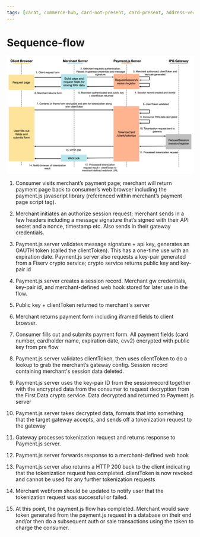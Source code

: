 ```yaml
---
tags: [carat, commerce-hub, card-not-present, card-present, address-veriffication, fraud, AVS]
---
```


# Sequence-flow

![image](../../../assets/images/PaymentJS_sequence_diagram.png)

1. Consumer visits merchant’s payment page; merchant will return payment page back to consumer’s web browser including the payment.js javascript library (referenced within merchant’s payment page script tag).

2. Merchant initiates an authorize session request; merchant sends in a few headers including a message signature that’s signed with their API secret and a nonce, timestamp etc. Also sends in their gateway credentials.

3. Payment.js server validates message signature + api key, generates an OAUTH token (called the clientToken). This has a one-time use with an expiration date. Payment.js server also requests a key-pair generated from a Fiserv crypto service; crypto service returns public key and key-pair id

4. Payment.js server creates a session record. Merchant gw credentials, key-pair id, and merchant-defined web hook stored for later use in the flow.

5. Public key + clientToken returned to merchant's server

6. Merchant returns payment form including iframed fields to client browser.

7. Consumer fills out and submits payment form. All payment fields (card number, cardholder name, expiration date, cvv2) encrypted with public key from pre flow

8. Payment.js server validates clientToken, then uses clientToken to do a lookup to grab the merchant’s gateway config. Session record containing merchant's session data deleted.

9. Payment.js server uses the key-pair ID from the sessionrecord together with the encrypted data from the consumer to request decryption from the First Data crypto service. Data decrypted and returned to Payment.js server

10. Payment.js server takes decrypted data, formats that into something that the target gateway accepts, and sends off a tokenization request to the gateway

11. Gateway processes tokenization request and returns response to Payment.js server.

12. Payment.js server forwards response to a merchant-defined web hook

13. Payment.js server also returns a HTTP 200 back to the client indicating that the tokenization request has completed. clientToken is now revoked and cannot be used for any further tokenization requests

14. Merchant webform should be updated to notify user that the tokenization request was successful or failed.

15. At this point, the payment.js flow has completed. Merchant would save token generated from the payment.js request in a database on their end and/or then do a subsequent auth or sale transactions using the token to charge the consumer.
